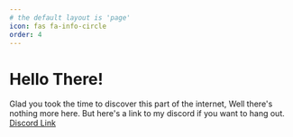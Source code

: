 ```yaml
---
# the default layout is 'page'
icon: fas fa-info-circle
order: 4
---
```


# Hello There! 

Glad you took the time to discover this part of the internet, Well there's nothing more here. But here's a link to my discord if you want to hang out. [Discord Link](https://discord.gg/tVEt63T9)